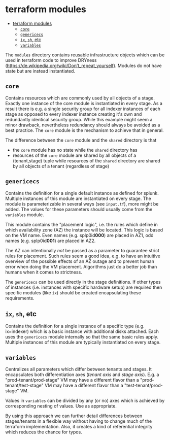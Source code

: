 # terraform modules

<!-- TOC -->

- [terraform modules](#terraform-modules)
    - [`core`](#core)
    - [`genericecs`](#genericecs)
    - [`ix`, `sh`, etc](#ix-sh-etc)
    - [`variables`](#variables)

<!-- /TOC -->

The `modules` directory contains reusable infrastructure objects which can be used in terraform code to improve DRYness (<https://de.wikipedia.org/wiki/Don’t_repeat_yourself>). Modules do not have state but are instead instantiated.

## `core`

Contains resources which are commonly used by all objects of a stage. Exactly one instance of the core module is instantiated in every stage. As a result there is e.g. a single security group for all indexer instances of each stage as opposed to every indexer instance creating it's own and redundantly identical security group. While this example might seem a minor drawback, nevertheless redundancy should always be avoided as a best practice. The `core` module is the mechanism to achieve that in general.

The difference between the `core` module and the `shared` directory is that

- the `core` module has no state while the `shared` directory has
- resources of the `core` module are shared by all objects of a (tenant,stage) tuple while resources of the `shared` directory are shared by all objects of a tenant (regardless of stage)

## `genericecs`

Contains the definition for a single default instance as defined for splunk. Multiple instances of this module are instantiated on every stage. The module is parameterizable in several ways (see `input.tf`), more might be added. The values for these parameters should usually come from the `variables` module.

This module contains the "placement logic", i.e. the rules which define in which availability zone (AZ) the instance will be located. This logic is based on the VM name. Even names (e.g. splp0id**000**) are placed in AZ1, odd names (e.g. splp0id**001**) are placed in AZ2.

The AZ can intentionally *not* be passed as a parameter to guarantee strict rules for placement. Such rules seem a good idea, e.g. to have an intuitive overview of the possible effects of an AZ outage and to prevent human error when doing the VM placement. Algorithms just do a better job than humans when it comes to strictness.

The `genericecs` can be used directly in the stage definitions. If other types of instances (i.e. instances with specific hardware setup) are required then specific modules (like `ix`) should be created encapsulating these requirements.

## `ix`, `sh`, etc

Contains the definition for a single instance of a specific type (e.g. ix=indexer) which is a basic instance with additional disks attached. Each uses the `genericecs` module internally so that the same basic rules apply. Multiple instances of this module are typically instantiated on every stage.

## `variables`

Centralizes all parameters which differ between tenants and stages. It encapsulates both differentiation axes (*tenant axis* and *stage axis*). E.g. a "prod-tenant/prod-stage" VM may have a different flavor than a "prod-tenant/test-stage" VM may have a different flavor than a "test-tenant/prod-stage" VM.

Values in `variables` can be divided by any (or no) axes which is achieved by corresponding nesting of values. Use as appropriate.

By using this approach we can further detail differences between stages/tenants in a flexible way without having to change much of the terraform implementation. Also, it creates a kind of referential integrity which reduces the chance for typos.
